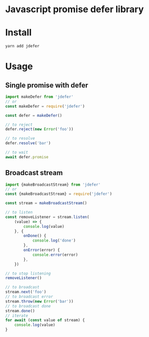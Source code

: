 # Javascript promise defer library

# Install

```bash
yarn add jdefer
```

# Usage

## Single promise with defer

```typescript
import makeDefer from 'jdefer'
// or
const makeDefer = require('jdefer')

const defer = makeDefer()

// to reject
defer.reject(new Error('foo'))

// to resolve
defer.resolve('bar')

// to wait
await defer.promise
```

## Broadcast stream

```typescript
import {makeBroadcastStream} from 'jdefer'
// or
const {makeBroadcastStream} = require('jdefer')

const stream = makeBroadcastStream()

// to listen
const removeListener = stream.listen(
	(value) => {
		console.log(value)
	}, {
		onDone() {
			console.log('done')
		},
		onError(error) {
			console.error(error)
		},
	})

// to stop listening
removeListener()

// to broadcast
stream.next('foo')
// to broadcast error
stream.throw(new Error('bar'))
// to broadcast done
stream.done()
// iterate
for await (const value of stream) {
	console.log(value)
}
```
